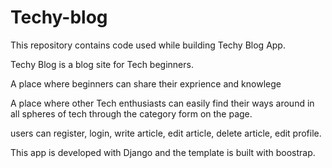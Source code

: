 # Techy-blog
This repository contains code used while building Techy Blog App.

Techy Blog is a blog site for Tech beginners. 

A place where beginners can share their exprience and knowlege

A place where other Tech enthusiasts can easily find their ways around in all spheres of tech through the category form on the page.

users can register, login, write article, edit article, delete article, edit profile.

This app is developed with Django and the template is built with boostrap.
